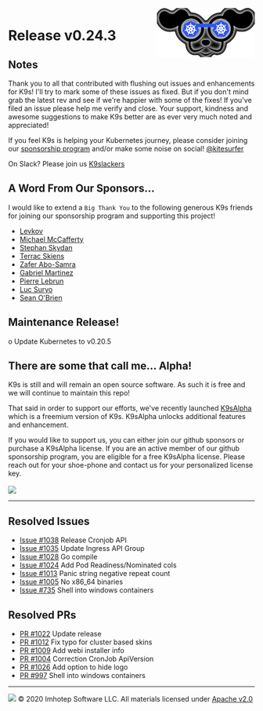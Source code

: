 <img src="https://raw.githubusercontent.com/derailed/k9s/master/assets/k9s_small.png" align="right" width="200" height="auto"/>

# Release v0.24.3

## Notes

Thank you to all that contributed with flushing out issues and enhancements for K9s! I'll try to mark some of these issues as fixed. But if you don't mind grab the latest rev and see if we're happier with some of the fixes! If you've filed an issue please help me verify and close. Your support, kindness and awesome suggestions to make K9s better are as ever very much noted and appreciated!

If you feel K9s is helping your Kubernetes journey, please consider joining our [sponsorship program](https://github.com/sponsors/derailed) and/or make some noise on social! [@kitesurfer](https://twitter.com/kitesurfer)

On Slack? Please join us [K9slackers](https://join.slack.com/t/k9sers/shared_invite/enQtOTA5MDEyNzI5MTU0LWQ1ZGI3MzliYzZhZWEyNzYxYzA3NjE0YTk1YmFmNzViZjIyNzhkZGI0MmJjYzhlNjdlMGJhYzE2ZGU1NjkyNTM)

## A Word From Our Sponsors...

I would like to extend a `Big Thank You` to the following generous K9s friends for joining our sponsorship program and supporting this project!

* [Levkov](https://github.com/levkov)
* [Michael McCafferty](https://github.com/mikemcc)
* [Stephan Skydan](https://github.com/sskydan)
* [Terrac Skiens](https://github.com/bluefishforsale)
* [Zafer Abo-Samra](https://github.com/Inbiten)
* [Gabriel Martinez](https://github.com/GMartinez-Sisti)
* [Pierre Lebrun](https://github.com/pierreyves-lebrun)
* [Luc Suryo](https://github.com/my10c)
* [Sean O'Brien](https://github.com/sob)

## Maintenance Release!

o Update Kubernetes to v0.20.5

## There are some that call me... Alpha!

K9s is still and will remain an open source software. As such it is free and we will continue to maintain this repo!

That said in order to support our efforts, we've recently launched [K9sAlpha](https://k9salpha.io) which is a freemium version of K9s. K9sAlpha unlocks additional features and enhancement.

If you would like to support us, you can either join our github sponsors or purchase a K9sAlpha license. If you are an active member of our github sponsorship program, you are eligible for a free K9sAlpha license. Please reach out for your shoe-phone and contact us for your personalized license key.

<img src="https://k9salpha.io/assets/k9salpha-blue.png" align="center" width="300" height="auto"/>

---

## Resolved Issues

* [Issue #1038](https://github.com/kswapd/k13s/issues/1038) Release Cronjob API
* [Issue #1035](https://github.com/kswapd/k13s/issues/1035) Update Ingress API Group
* [Issue #1028](https://github.com/kswapd/k13s/issues/1028) Go compile
* [Issue #1024](https://github.com/kswapd/k13s/issues/1024) Add Pod Readiness/Nominated cols
* [Issue #1013](https://github.com/kswapd/k13s/issues/1013) Panic string negative repeat count
* [Issue #1005](https://github.com/kswapd/k13s/issues/1005) No x86_64 binaries
* [Issue #735](https://github.com/kswapd/k13s/issues/735) Shell into windows containers

## Resolved PRs

* [PR #1022](https://github.com/kswapd/k13s/pull/1022) Update release
* [PR #1012](https://github.com/kswapd/k13s/pull/1012) Fix typo for cluster based skins
* [PR #1009](https://github.com/kswapd/k13s/pull/1009) Add webi installer info
* [PR #1004](https://github.com/kswapd/k13s/pull/1004) Correction CronJob ApiVersion
* [PR #1026](https://github.com/kswapd/k13s/pull/1026) Add option to hide logo
* [PR #997](https://github.com/kswapd/k13s/pull/997) Shell into windows containers

---

<img src="https://raw.githubusercontent.com/derailed/k9s/master/assets/imhotep_logo.png" width="32" height="auto"/> © 2020 Imhotep Software LLC. All materials licensed under [Apache v2.0](http://www.apache.org/licenses/LICENSE-2.0)
